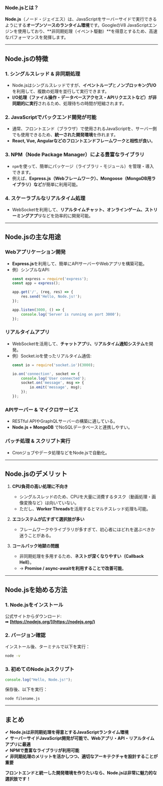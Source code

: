 ### Node.jsとは？
**Node.js**（ノード・ジェイエス）は、JavaScriptをサーバーサイドで実行できるようにする**オープンソースのランタイム環境**です。GoogleのV8 JavaScriptエンジンを使用しており、**非同期処理（イベント駆動）**を得意とするため、高速なパフォーマンスを発揮します。

---

## **Node.jsの特徴**
### 1. **シングルスレッド & 非同期処理**
- Node.jsはシングルスレッドですが、**イベントループ**と**ノンブロッキングI/O**を利用して、複数の処理を並行して実行できます。
- **I/O処理（ファイル操作・データベースアクセス・APIリクエストなど）が非同期的に実行**されるため、処理待ちの時間が短縮されます。

### 2. **JavaScriptでバックエンド開発が可能**
- 通常、フロントエンド（ブラウザ）で使用されるJavaScriptを、サーバー側でも使用できるため、**統一された開発環境**を作れます。
- **React, Vue, Angularなどのフロントエンドフレームワークと相性が良い**。

### 3. **NPM（Node Package Manager）による豊富なライブラリ**
- `npm`を使って、簡単にパッケージ（ライブラリ・モジュール）を管理・導入できます。
- 例えば、**Express.js（Webフレームワーク）、Mongoose（MongoDB用ライブラリ）など**が簡単に利用可能。

### 4. **スケーラブルなリアルタイム処理**
- WebSocketを利用して、**リアルタイムチャット、オンラインゲーム、ストリーミングアプリ**などを効率的に開発可能。

---

## **Node.jsの主な用途**
###  **Webアプリケーション開発**
- **Express.js**を利用して、簡単にAPIサーバーやWebアプリを構築可能。
- 例）シンプルなAPI:
  ```javascript
  const express = require('express');
  const app = express();

  app.get('/', (req, res) => {
      res.send('Hello, Node.js!');
  });

  app.listen(3000, () => {
      console.log('Server is running on port 3000');
  });
  ```

###  **リアルタイムアプリ**
- WebSocketを活用して、**チャットアプリ、リアルタイム通知システム**を開発。
- 例）Socket.ioを使ったリアルタイム通信:
  ```javascript
  const io = require('socket.io')(3000);

  io.on('connection', socket => {
      console.log('User connected');
      socket.on('message', msg => {
          io.emit('message', msg);
      });
  });
  ```

###  **APIサーバー & マイクロサービス**
- RESTful APIやGraphQLサーバーの構築に適している。
- **Node.js + MongoDB** でNoSQLデータベースと連携しやすい。

###  **バッチ処理 & スクリプト実行**
- Cronジョブやデータ処理などをNode.jsで自動化。

---

## **Node.jsのデメリット**
1. **CPU負荷の高い処理に不向き**
   - シングルスレッドのため、CPUを大量に消費するタスク（動画処理・画像変換など）は向いていない。
   - ただし、**Worker Threads**を活用するとマルチスレッド処理も可能。

2. **エコシステムが広すぎて選択肢が多い**
   - フレームワークやライブラリが多すぎて、初心者にはどれを選ぶべきか迷うことがある。

3. **コールバック地獄の問題**
   - 非同期処理を多用するため、**ネストが深くなりやすい（Callback Hell）**。
   - → **Promise / async-awaitを利用することで改善可能**。

---

## **Node.jsを始める方法**
### **1. Node.jsをインストール**
公式サイトからダウンロード:  
➡ **[https://nodejs.org/](https://nodejs.org/)**

### **2. バージョン確認**
インストール後、ターミナルで以下を実行：
```sh
node -v
```

### **3. 初めてのNode.jsスクリプト**
```javascript
console.log("Hello, Node.js!");
```
保存後、以下を実行：
```sh
node filename.js
```

---

## **まとめ**
✔ **Node.jsは非同期処理を得意とするJavaScriptランタイム環境**  
✔ **サーバーサイドJavaScript開発が可能で、Webアプリ・API・リアルタイムアプリに最適**  
✔ **NPMで豊富なライブラリが利用可能**  
✔ **非同期処理のメリットを活かしつつ、適切なアーキテクチャを設計することが重要**  

**フロントエンドと統一した開発環境を作りたいなら、Node.jsは非常に魅力的な選択肢です！**
